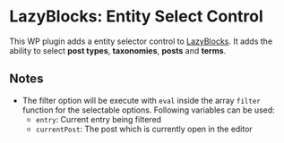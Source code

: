 # LazyBlocks: Entity Select Control
This WP plugin adds a entity selector control to [LazyBlocks](https://lazyblocks.com/).
It adds the ability to select **post types**, **taxonomies**, **posts** and **terms**.

## Notes
- The filter option will be execute with `eval` inside the array `filter` function for the selectable options. Following variables can be used:
  - `entry`: Current entry being filtered
  - `currentPost`: The post which is currently open in the editor